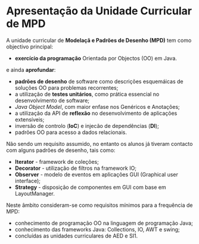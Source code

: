 # Apresentação da Unidade Curricular de MPD

A unidade curricular de **Modelaçã e Padrões de Desenho (MPD)** tem como objectivo principal: 

 * **exercício da programação** Orientada por Objectos (OO) em Java.

e ainda **aprofundar**: 

 * **padrões de desenho** de software como descrições esquemáicas de soluções OO para problemas recorrentes;
 * a utilização de **testes unitários**, como prática essencial no desenvolvimento de software;
 * *Java Object Model*, com maior enfase nos Genéricos e Anotações;
 * a utilização da API de **reflexão** no desenvolvimento de aplicações extensíveis;
 * inversão de controlo (**IoC**) e injecão de dependências (**DI**);
 * padrões OO para acesso a dados relacionais.

Não sendo um requisito assumido, no entanto os alunos já tiveram contacto com alguns padrões de desenho, tais como:
 
 * **Iterator** - framework de coleções;
 * **Decorator** - utilização de filtros na framework IO;
 * **Observer** - modelo de eventos em aplicações GUI (Graphical user interface);
 * **Strategy** - disposição de componentes em GUI com base em LayoutManager.
 
Neste âmbito consideram-se como requisitos mínimos para a frequência de MPD:
 
 * conhecimento de programação OO na linguagem de programação Java;
 * conhecimento das frameworks Java: Collections, IO, AWT e swing;
 * concluídas as unidades curriculares de AED e SI1.
